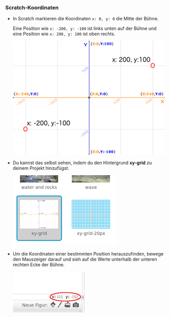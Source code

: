 ### Scratch-Koordinaten

+ In Scratch markieren die Koordinaten `x: 0, y: 0` die Mitte der Bühne.
    
    Eine Position wie `x: -200, y: -100` ist links unten auf der Bühne und eine Position wie `x: 200, y: 100` ist oben rechts.
    
    ![Stage coordinates](images/coordinates-stage.png)

+ Du kannst das selbst sehen, indem du den Hintergrund **xy-grid** zu deinem Projekt hinzufügst.
    
    ![Stage coordinates](images/coordinates-backdrop.png)

+ Um die Koordinaten einer bestimmten Position herauszufinden, bewege den Mauszeiger darauf und sieh auf die Werte unterhalb der unteren rechten Ecke der Bühne.
    
    ![Coordinate readings](images/coordinates-xy-example.png)